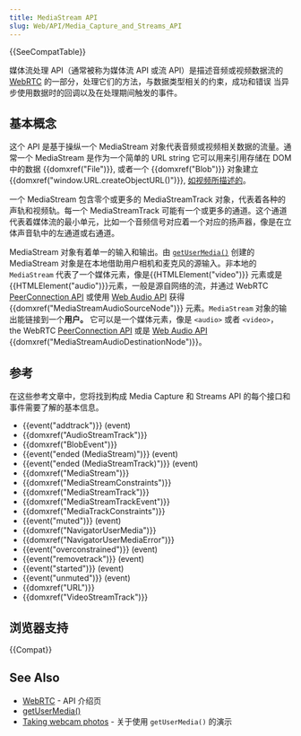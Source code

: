 ```yaml
---
title: MediaStream API
slug: Web/API/Media_Capture_and_Streams_API
---
```


{{SeeCompatTable}}

媒体流处理 API（通常被称为媒体流 API 或流 API）是描述音频或视频数据流的 [WebRTC](/zh-CN/docs/WebRTC) 的一部分，处理它们的方法，与数据类型相关的约束，成功和错误 当异步使用数据时的回调以及在处理期间触发的事件。

## 基本概念

这个 API 是基于操纵一个 MediaStream 对象代表音频或视频相关数据的流量。通常一个 MediaStream 是作为一个简单的 URL string 它可以用来引用存储在 DOM 中的数据 {{domxref("File")}}, 或者一个 {{domxref("Blob")}} 对象建立 {{domxref("window.URL.createObjectURL()")}}, [如视频所描述的](/zh-CN/docs/WebRTC/taking_webcam_photos#Get_the_video)。

一个 MediaStream 包含零个或更多的 MediaStreamTrack 对象，代表着各种的声轨和视频轨。每一个 MediaStreamTrack 可能有一个或更多的通道。这个通道代表着媒体流的最小单元，比如一个音频信号对应着一个对应的扬声器，像是在立体声音轨中的左通道或右通道。

MediaStream 对象有着单一的输入和输出。由 [`getUserMedia()`](/zh-CN/docs/Web/API/MediaDevices/getUserMedia) 创建的 MediaStream 对象是在本地借助用户相机和麦克风的源输入。非本地的 `MediaStream` 代表了一个媒体元素，像是{{HTMLElement("video")}} 元素或是 {{HTMLElement("audio")}}元素，一般是源自网络的流，并通过 WebRTC [PeerConnection API](/zh-CN/docs/WebRTC/PeerConnection_API) 或使用 [Web Audio API](/zh-CN/docs/Web_Audio_API) 获得{{domxref("MediaStreamAudioSourceNode")}} 元素。`MediaStream` 对象的输出能链接到一个**用户。** 它可以是一个媒体元素，像是 `<audio>` 或者 `<video>`， the WebRTC [PeerConnection API](/zh-CN/docs/WebRTC/PeerConnection_API) 或是 [Web Audio API](/zh-CN/docs/Web_Audio_API) {{domxref("MediaStreamAudioDestinationNode")}}。

## 参考

在这些参考文章中，您将找到构成 Media Capture 和 Streams API 的每个接口和事件需要了解的基本信息。

- {{event("addtrack")}} (event)
- {{domxref("AudioStreamTrack")}}
- {{domxref("BlobEvent")}}
- {{event("ended (MediaStream)")}} (event)
- {{event("ended (MediaStreamTrack)")}} (event)
- {{domxref("MediaStream")}}
- {{domxref("MediaStreamConstraints")}}
- {{domxref("MediaStreamTrack")}}
- {{domxref("MediaStreamTrackEvent")}}
- {{domxref("MediaTrackConstraints")}}
- {{event("muted")}} (event)
- {{domxref("NavigatorUserMedia")}}
- {{domxref("NavigatorUserMediaError")}}
- {{event("overconstrained")}} (event)
- {{event("removetrack")}} (event)
- {{event("started")}} (event)
- {{event("unmuted")}} (event)
- {{domxref("URL")}}
- {{domxref("VideoStreamTrack")}}

## 浏览器支持

{{Compat}}

## See Also

- [WebRTC](/zh-CN/docs/WebRTC) - API 介绍页
- [getUserMedia()](/zh-CN/docs/Web/API/MediaDevices/getUserMedia)
- [Taking webcam photos](/zh-CN/docs/WebRTC/taking_webcam_photos) - 关于使用 `getUserMedia()` 的演示
